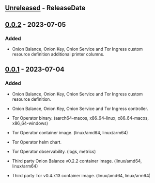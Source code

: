 <!-- next-header -->

## [Unreleased] - ReleaseDate

## [0.0.2] - 2023-07-05

### Added

- Onion Balance, Onion Key, Onion Service and Tor Ingress custom resource definition additional printer columns.

## [0.0.1] - 2023-07-04

### Added

- Onion Balance, Onion Key, Onion Service and Tor Ingress custom resource definition.
- Onion Balance, Onion Key, Onion Service and Tor Ingress controller.
- Tor Operator binary. (aarch64-macos, x86_64-linux, x86_64-macos, x86_64-windows)
- Tor Operator container image. (linux/amd64, linux/arm64)
- Tor Operator helm chart.
- Tor Operator observability. (logs, metrics)

- Third party Onion Balance v0.2.2 container image. (linux/amd64, linux/arm64)
- Third party Tor v0.4.7.13 container image. (linux/amd64, linux/arm64)

<!-- next-url -->

[Unreleased]: https://github.com/agabani/tor-operator/compare/v0.0.2...HEAD
[0.0.2]: https://github.com/agabani/tor-operator/compare/v0.0.1...v0.0.2
[0.0.1]: https://github.com/agabani/tor-operator/compare/e5f4f5d8a63d3ef610629b7575a188aca79d58cd...v0.0.1

